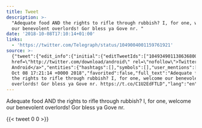 ```yaml
---
title: Tweet
description: >-
  "Adequate food AND the rights to rifle through rubbish? I, for one, welcome
  our benevolent overlords! Gor bless ya Gove nr. "
date: '2018-10-08T17:10:14+01:00'
links:
  - 'https://twitter.com/Telegraph/status/1049004001159761921'
source: >-
  {"tweet":{"edit_info":{"initial":{"editTweetIds":["1049349011386368000"],"editableUntil":"2018-10-08T18:21:14.933Z","editsRemaining":"5","isEditEligible":true}},"retweeted":false,"source":"<a
  href=\"http://twitter.com/download/android\" rel=\"nofollow\">Twitter for
  Android</a>","entities":{"hashtags":[],"symbols":[],"user_mentions":[],"urls":[{"url":"https://t.co/C1U2EdFTLD","expanded_url":"https://twitter.com/Telegraph/status/1049004001159761921","display_url":"twitter.com/Telegraph/stat…","indices":["123","146"]}]},"display_text_range":["0","146"],"favorite_count":"0","id_str":"1049349011386368000","truncated":false,"retweet_count":"0","id":"1049349011386368000","possibly_sensitive":false,"created_at":"Mon
  Oct 08 17:21:14 +0000 2018","favorited":false,"full_text":"Adequate food AND
  the rights to rifle through rubbish? I, for one, welcome our benevolent
  overlords! Gor bless ya Gove nr. https://t.co/C1U2EdFTLD","lang":"en"}}
---
```

Adequate food AND the rights to rifle through rubbish? I, for one, welcome our benevolent overlords! Gor bless ya Gove nr. 
    
{{< tweet 0 0 >}}
    
